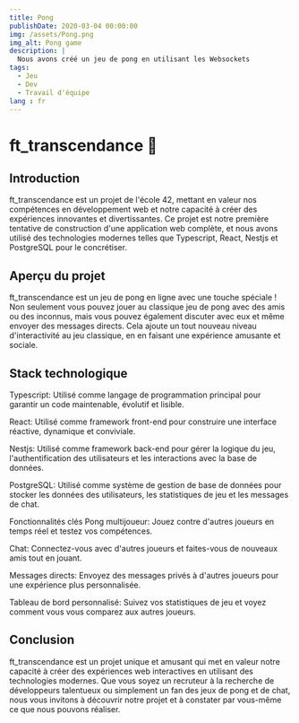 ```yaml
---
title: Pong
publishDate: 2020-03-04 00:00:00
img: /assets/Pong.png
img_alt: Pong game
description: |
  Nous avons créé un jeu de pong en utilisant les Websockets
tags:
  - Jeu
  - Dev
  - Travail d'équipe
lang : fr
---
```



# ft_transcendance 🏓
## Introduction
ft_transcendance est un projet de l'école 42, mettant en valeur nos compétences en développement web et notre capacité à créer des expériences innovantes et divertissantes. Ce projet est notre première tentative de construction d'une application web complète, et nous avons utilisé des technologies modernes telles que Typescript, React, Nestjs et PostgreSQL pour le concrétiser.

## Aperçu du projet
ft_transcendance est un jeu de pong en ligne avec une touche spéciale ! Non seulement vous pouvez jouer au classique jeu de pong avec des amis ou des inconnus, mais vous pouvez également discuter avec eux et même envoyer des messages directs. Cela ajoute un tout nouveau niveau d'interactivité au jeu classique, en en faisant une expérience amusante et sociale.

## Stack technologique
Typescript: Utilisé comme langage de programmation principal pour garantir un code maintenable, évolutif et lisible.

React: Utilisé comme framework front-end pour construire une interface réactive, dynamique et conviviale.

Nestjs: Utilisé comme framework back-end pour gérer la logique du jeu, l'authentification des utilisateurs et les interactions avec la base de données.

PostgreSQL: Utilisé comme système de gestion de base de données pour stocker les données des utilisateurs, les statistiques de jeu et les messages de chat.

Fonctionnalités clés
Pong multijoueur: Jouez contre d'autres joueurs en temps réel et testez vos compétences.

Chat: Connectez-vous avec d'autres joueurs et faites-vous de nouveaux amis tout en jouant.

Messages directs: Envoyez des messages privés à d'autres joueurs pour une expérience plus personnalisée.

Tableau de bord personnalisé: Suivez vos statistiques de jeu et voyez comment vous vous comparez aux autres joueurs.

## Conclusion
ft_transcendance est un projet unique et amusant qui met en valeur notre capacité à créer des expériences web interactives en utilisant des technologies modernes. Que vous soyez un recruteur à la recherche de développeurs talentueux ou simplement un fan des jeux de pong et de chat, nous vous invitons à découvrir notre projet et à constater par vous-même ce que nous pouvons réaliser.